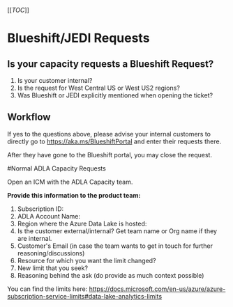 [[_TOC_]]



# Blueshift/JEDI Requests

## Is your capacity requests a Blueshift Request?

1. Is your customer internal?
2. Is the request for West Central US or West US2 regions?
3. Was Blueshift or JEDI explicitly mentioned when opening the ticket?

## Workflow

If yes to the questions above, please advise your internal customers to directly go to https://aka.ms/BlueshiftPortal and enter their requests there.  

After they have gone to the Blueshift portal, you may close the request.

#Normal ADLA Capacity Requests

Open an ICM with the ADLA Capacity team.

**Provide this information to the product team:**

1. Subscription ID:
2. ADLA Account Name: 
3. Region where the Azure Data Lake is hosted: 
4. Is the customer external/internal? Get team name or Org name if they are internal.
5. Customer's Email (in case the team wants to get in touch for further reasoning/discussions) 
6. Resource for which you want the limit changed? 
7. New limit that you seek? 
8. Reasoning behind the ask (do provide as much context possible) 


You can find the limits here: https://docs.microsoft.com/en-us/azure/azure-subscription-service-limits#data-lake-analytics-limits
